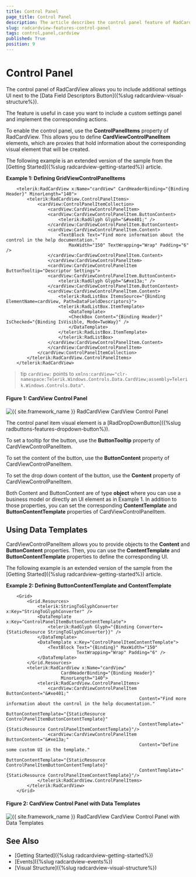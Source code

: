```yaml
---
title: Control Panel
page_title: Control Panel
description: The article describes the control panel feature of RadCardView.
slug: radcardview-features-control-panel
tags: control,panel,cardview
published: True
position: 9
---
```


# Control Panel

The control panel of RadCardView allows you to include additional settings UI next to the [Data Field Descriptors Button]({%slug radcardview-visual-structure%}).

The feature is useful in case you want to include a custom settings panel and implement the corresponding actions.

To enable the control panel, use the __ControlPanelItems__ property of RadCardView. This allows you to define __CardViewControlPanelItem__ elements, which are proxies that hold information about the corresponding visual element that will be created.

The following example is an extended version of the sample from the [Getting Started]({%slug radcardview-getting-started%}) article.

__Example 1: Defining GridViewControlPanelItems__
```XAML
	<telerik:RadCardView x:Name="cardView" CardHeaderBinding="{Binding Header}" MinorLength="140">
		<telerik:RadCardView.ControlPanelItems>
			<cardView:ControlPanelItemCollection>
			    <cardView:CardViewControlPanelItem>
				<cardView:CardViewControlPanelItem.ButtonContent>
				    <telerik:RadGlyph Glyph="&#xe401;" />
				</cardView:CardViewControlPanelItem.ButtonContent>
				<cardView:CardViewControlPanelItem.Content>
				    <TextBlock Text="Find more information about the control in the help documentation."
						MaxWidth="150" TextWrapping="Wrap" Padding="6" />
				</cardView:CardViewControlPanelItem.Content>
			    </cardView:CardViewControlPanelItem>
			    <cardView:CardViewControlPanelItem ButtonTooltip="Descriptor Settings">
				<cardView:CardViewControlPanelItem.ButtonContent>
				    <telerik:RadGlyph Glyph="&#xe13a;" />
				</cardView:CardViewControlPanelItem.ButtonContent>
				<cardView:CardViewControlPanelItem.Content>
				    <telerik:RadListBox ItemsSource="{Binding ElementName=cardView, Path=DataFieldDescriptors}">
					<telerik:RadListBox.ItemTemplate>
					    <DataTemplate>
						<CheckBox Content="{Binding Header}" IsChecked="{Binding IsVisible, Mode=TwoWay}" />
					    </DataTemplate>
					</telerik:RadListBox.ItemTemplate>
				    </telerik:RadListBox>
				</cardView:CardViewControlPanelItem.Content>
			    </cardView:CardViewControlPanelItem>
			</cardView:ControlPanelItemCollection>               
		</telerik:RadCardView.ControlPanelItems>
	</telerik:RadCardView>
```

>tip `cardView:` points to `xmlns:cardView="clr-namespace:Telerik.Windows.Controls.Data.CardView;assembly=Telerik.Windows.Controls.Data"`. 

#### Figure 1: CardView Control Panel
![{{ site.framework_name }} RadCardView CardView Control Panel](images/radcardview-features-control-panel-0.png)

The control panel item visual element is a [RadDropDownButton]({%slug radbuttons-features-dropdown-button%}).

To set a tooltip for the button, use the __ButtonTooltip__ property of CardViewControlPanelItem.

To set the content of the button, use the __ButtonContent__ property of CardViewControlPanelItem. 

To set the drop down content of the button, use the __Content__ property of CardViewControlPanelItem.

Both Content and ButtonContent are of type __object__ where you can use a business model or directly an UI element as in Example 1. In addition to those properties, you can set the corresponding __ContentTemplate__ and __ButtonContentTemplate__ properties of CardViewControlPanelItem.

## Using Data Templates

CardViewControlPanelItem allows you to provide objects to the __Content__ and __ButtonContent__ properties. Then, you can use the __ContentTemplate__ and __ButtonContentTemplate__ properties to define the corresponding UI.

The following example is an extended version of the sample from the [Getting Started]({%slug radcardview-getting-started%}) article.

__Example 2: Defining ButtonContentTemplate and ContentTemplate__
```XAML
	<Grid>
        <Grid.Resources>
            <telerik:StringToGlyphConverter x:Key="StringToGlyphConverter" />
            <DataTemplate x:Key="ControlPanelItemButtonContentTemplate">
                <telerik:RadGlyph Glyph="{Binding Converter={StaticResource StringToGlyphConverter}}" />
            </DataTemplate>
            <DataTemplate x:Key="ControlPanelItemContentTemplate">
                <TextBlock Text="{Binding}" MaxWidth="150"
                           TextWrapping="Wrap" Padding="6" />
            </DataTemplate>
        </Grid.Resources>
        <telerik:RadCardView x:Name="cardView"   
                     CardHeaderBinding="{Binding Header}" 
                     MinorLength="140">
            <telerik:RadCardView.ControlPanelItems>
                <cardView:CardViewControlPanelItem ButtonContent="&#xe401;" 
                                                   Content="Find more information about the control in the help documentation."
                                                   ButtonContentTemplate="{StaticResource ControlPanelItemButtonContentTemplate}"
                                                   ContentTemplate="{StaticResource ControlPanelItemContentTemplate}"/>
                <cardView:CardViewControlPanelItem ButtonContent="&#xe13a;" 
                                                   Content="Define some custom UI in the template."
                                                   ButtonContentTemplate="{StaticResource ControlPanelItemButtonContentTemplate}"
                                                   ContentTemplate="{StaticResource ControlPanelItemContentTemplate}"/>
            </telerik:RadCardView.ControlPanelItems>
        </telerik:RadCardView>
    </Grid>
```

#### Figure 2: CardView Control Panel with Data Templates
![{{ site.framework_name }} RadCardView CardView Control Panel with Data Templates](images/radcardview-features-control-panel-1.png)

## See Also
* [Getting Started]({%slug radcardview-getting-started%})
* [Events]({%slug radcardview-events%})
* [Visual Structure]({%slug radcardview-visual-structure%})

